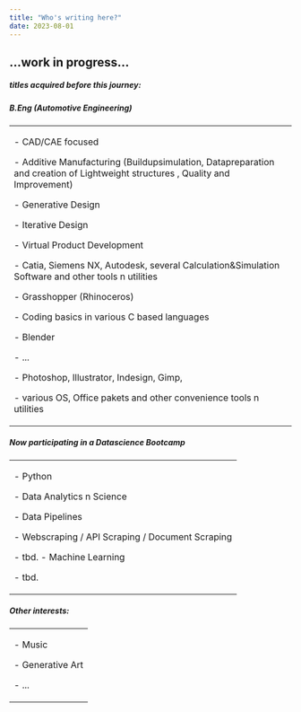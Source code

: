 ```yaml
---
title: "Who's writing here?"
date: 2023-08-01
---
```

<h2>...work in progress...</h2>
<div>
<h5>titles acquired before this journey:</h5>
  
<h5>B.Eng (Automotive Engineering)</h5>

  
   <table style="width: 100%; border: none;">
    <td style="width: 100%; text-align: left; border: none;">
 <p class="left">
- CAD/CAE focused
 </p>
    <p class="left">
- Additive Manufacturing (Buildupsimulation, Datapreparation and creation of Lightweight structures , Quality and Improvement)
      </p>
    <p class="left">
- Generative Design
      </p>
    <p class="left">
- Iterative Design
      </p>
    <p class="left">
- Virtual Product Development
      </p>
    <p class="left">
- Catia, Siemens NX, Autodesk, several Calculation&Simulation Software and other tools n utilities
      </p>
    <p class="left">
- Grasshopper (Rhinoceros)
      </p>
    <p class="left">
- Coding basics in various C based languages
      </p>
    <p class="left">
- Blender
      </p>
    <p class="left">
- ...
      </p>
    <p class="left">
- Photoshop, Illustrator, Indesign, Gimp,
      </p>
    <p class="left">
- various OS, Office pakets and other convenience tools n utilities
      </p>
    </td>
  </table>

<h5>Now participating in a Datascience Bootcamp</h5>
 <table style="width: 100%; border: none;">
    <td style="width: 100%; text-align: left; border: none;">
 <p class="left">
- Python
   </p>
    <p class="left">
- Data Analytics n Science
      </p>
    <p class="left">
- Data Pipelines
      </p>
    <p class="left">
- Webscraping / API Scraping / Document Scraping
      </p>
    <p class="left">
- tbd. - Machine Learning
      </p>
    <p class="left">
- tbd.
      </p>
    </td>      
</table>

<h5>Other interests:</h5>
<table style="width: 100%; border: none;">
    <td style="width: 100%; text-align: left; border: none;">
 <p class="left">
- Music
    </p>
    <p class="left">
- Generative Art
       </p>
    <p class="left">
- ...
    </p>
</td>
</table>
</div>
